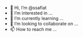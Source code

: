 - 👋 Hi, I’m @ssafiat
- 👀 I’m interested in ...
- 🌱 I’m currently learning ...
- 💞️ I’m looking to collaborate on ...
- 📫 How to reach me ...

<!---
ssafiat/ssafiat is a ✨ special ✨ repository because its `README.md` (this file) appears on your GitHub profile.
You can click the Preview link to take a look at your changes.
--->
